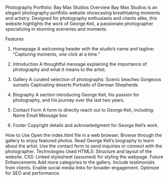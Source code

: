 Photography Portfolio: Bay Max Studios
Overview
Bay Max Studios is an elegant photography portfolio website showcasing breathtaking moments and artistry. Designed for photography enthusiasts and clients alike, this website highlights the work of George Keli, a passionate photographer specializing in stunning sceneries and moments.

Features 
1. Homepage
A welcoming header with the studio’s name and tagline: “Capturing moments, one click at a time.”

2. Introduction
A thoughtful message explaining the importance of photography and what it means to the artist.

3. Gallery
A curated selection of photographs:
Scenic beaches
Gorgeous sunsets
Captivating deserts
Portraits of German Shepherds

4. Biography
A section introducing George Keli, his passion for photography, and his journey over the last two years.

5. Contact Form
A form to directly reach out to George Keli, including:
Name
Email
Message box

6. Footer
Copyright details and acknowledgment for George Keli’s work.

How to Use
Open the index.html file in a web browser.
Browse through the gallery to enjoy featured photos.
Read George Keli’s biography to learn about the artist.
Use the contact form to send inquiries or connect with the photographer.
Technologies Used
HTML5: Structure and layout of the website.
CSS: Linked stylesheet (assumed) for styling the webpage.
Future Enhancements
Add more categories to the gallery.
Include testimonials from clients.
Enable social media links for broader engagement.
Optimize for SEO and performance.
